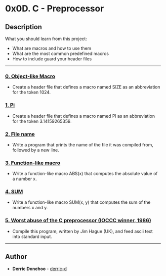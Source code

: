 # 0x0D. C - Preprocessor

## Description
What you should learn from this project:

* What are macros and how to use them
* What are the most common predefined macros
* How to include guard your header files

---

### [0. Object-like Macro](./0-object_like_macro.h)
* Create a header file that defines a macro named SIZE as an abbreviation for the token 1024.


### [1. Pi](./1-pi.h)
* Create a header file that defines a macro named PI as an abbreviation for the token 3.14159265359.


### [2. File name](./2-main.c)
* Write a program that prints the name of the file it was compiled from, followed by a new line.


### [3. Function-like macro](./3-function_like_macro.h)
* Write a function-like macro ABS(x) that computes the absolute value of a number x.


### [4. SUM](./4-sum.h)
* Write a function-like macro SUM(x, y) that computes the sum of the numbers x and y.


### [5. Worst abuse of the C preprocessor (IOCCC winner, 1986)](./101-preprocessor_abuse.c)
* Compile this program, written by Jim Hague (UK), and feed ascii text into standard input.


---

## Author
* **Derric Donehoo** - [derric-d](https://github.com/derric-d)